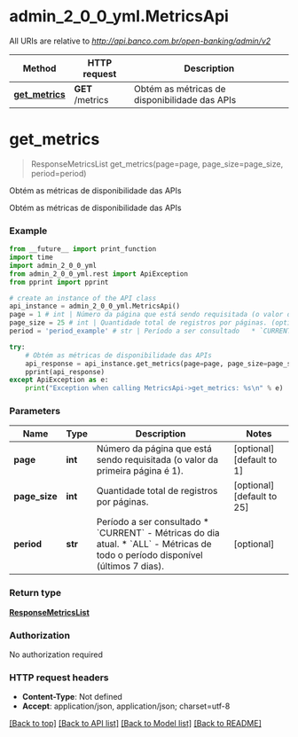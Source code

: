 # admin_2_0_0_yml.MetricsApi

All URIs are relative to *http://api.banco.com.br/open-banking/admin/v2*

Method | HTTP request | Description
------------- | ------------- | -------------
[**get_metrics**](MetricsApi.md#get_metrics) | **GET** /metrics | Obtém as métricas de disponibilidade das APIs

# **get_metrics**
> ResponseMetricsList get_metrics(page=page, page_size=page_size, period=period)

Obtém as métricas de disponibilidade das APIs

Obtém as métricas de disponibilidade das APIs

### Example
```python
from __future__ import print_function
import time
import admin_2_0_0_yml
from admin_2_0_0_yml.rest import ApiException
from pprint import pprint

# create an instance of the API class
api_instance = admin_2_0_0_yml.MetricsApi()
page = 1 # int | Número da página que está sendo requisitada (o valor da primeira página é 1). (optional) (default to 1)
page_size = 25 # int | Quantidade total de registros por páginas. (optional) (default to 25)
period = 'period_example' # str | Período a ser consultado   * `CURRENT` - Métricas do dia atual.   * `ALL` - Métricas de todo o período disponível (últimos 7 dias).  (optional)

try:
    # Obtém as métricas de disponibilidade das APIs
    api_response = api_instance.get_metrics(page=page, page_size=page_size, period=period)
    pprint(api_response)
except ApiException as e:
    print("Exception when calling MetricsApi->get_metrics: %s\n" % e)
```

### Parameters

Name | Type | Description  | Notes
------------- | ------------- | ------------- | -------------
 **page** | **int**| Número da página que está sendo requisitada (o valor da primeira página é 1). | [optional] [default to 1]
 **page_size** | **int**| Quantidade total de registros por páginas. | [optional] [default to 25]
 **period** | **str**| Período a ser consultado   * &#x60;CURRENT&#x60; - Métricas do dia atual.   * &#x60;ALL&#x60; - Métricas de todo o período disponível (últimos 7 dias).  | [optional] 

### Return type

[**ResponseMetricsList**](ResponseMetricsList.md)

### Authorization

No authorization required

### HTTP request headers

 - **Content-Type**: Not defined
 - **Accept**: application/json, application/json; charset=utf-8

[[Back to top]](#) [[Back to API list]](../README.md#documentation-for-api-endpoints) [[Back to Model list]](../README.md#documentation-for-models) [[Back to README]](../README.md)

